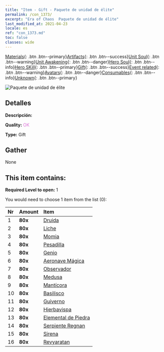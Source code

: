 ```yaml
---
title: "Item - Gift - Paquete de unidad de élite"
permalink: /con_1373/
excerpt: "Era of Chaos  Paquete de unidad de élite"
last_modified_at: 2021-04-23
locale: es
ref: "con_1373.md"
toc: false
classes: wide
---
```

 [Materials](/ItemsES/){: .btn .btn--primary}[Artifacts](/ItemsES/Artifacts/){: .btn .btn--success}[Unit Soul](/ItemsES/UnitSoul/){: .btn .btn--warning}[Unit Awakening](/ItemsES/UnitAwakening/){: .btn .btn--danger}[Hero Soul](/ItemsES/HeroSoul/){: .btn .btn--info}[Hero SKill](/ItemsES/HeroSkill/){: .btn .btn--primary}[Gift](/ItemsES/Gift/){: .btn .btn--success}[Event related](/ItemsES/Events/){: .btn .btn--warning}[Avatars](/ItemsES/Avatars/){: .btn .btn--danger}[Consumables](/ItemsES/Consumables/){: .btn .btn--info}[Unknown](/ItemsES/Unknown/){: .btn .btn--primary}

 ![Paquete de unidad de élite](/images/t/i_907054.png)

## Detalles
 **Descripción:** 

 **Quality:** <span style="color: #DA70D6">OK</span>

 **Type:** Gift

## Gather

  None

## This item contains:

 **Required Level to open:** 1

 You would need to choose 1 item from the list (0):

  | Nr | Amount |     Item    |
  |:---|:-------|:------------|
  | 1 |  **80x** | [Druida](/ItemsES/unt_206/) |  | 
  | 2 |  **80x** | [Liche](/ItemsES/unt_212/) |  | 
  | 3 |  **80x** | [Momia](/ItemsES/unt_215/) |  | 
  | 4 |  **80x** | [Pesadilla](/ItemsES/unt_233/) |  | 
  | 5 |  **80x** | [Genio](/ItemsES/unt_239/) |  | 
  | 6 |  **80x** | [Aeronave Mágica](/ItemsES/unt_242/) |  | 
  | 7 |  **80x** | [Observador](/ItemsES/unt_246/) |  | 
  | 8 |  **80x** | [Medusa](/ItemsES/unt_247/) |  | 
  | 9 |  **80x** | [Mantícora](/ItemsES/unt_249/) |  | 
  | 10 |  **80x** | [Basilisco](/ItemsES/unt_256/) |  | 
  | 11 |  **80x** | [Guiverno](/ItemsES/unt_258/) |  | 
  | 12 |  **80x** | [Hierbavispa](/ItemsES/unt_260/) |  | 
  | 13 |  **80x** | [Elemental de Piedra](/ItemsES/unt_266/) |  | 
  | 14 |  **80x** | [Serpiente Regnan](/ItemsES/unt_276/) |  | 
  | 15 |  **80x** | [Sirena](/ItemsES/unt_277/) |  | 
  | 16 |  **80x** | [Revyaratan](/ItemsES/unt_280/) |  | 
